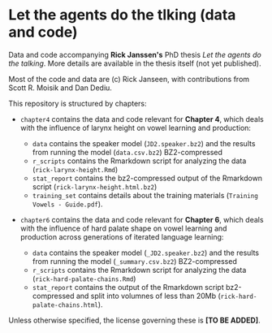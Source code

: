 # Let the agents do the tlking (data and code)

Data and code accompanying **Rick Janssen's** PhD thesis *Let the agents do the talking*.
More details are available in the thesis itself (not yet published).

Most of the code and data are (c) Rick Janseen, with contributions from Scott R. Moisik and Dan Dediu.

This repository is structured by chapters:

  - `chapter4` contains the data and code relevant for **Chapter 4**, which deals with the influence of larynx height on vowel learning and production:
    + `data` contains the speaker model (`JD2.speaker.bz2`) and the results from running the model (`data.csv.bz2`) BZ2-compressed
    + `r_scripts` contains the Rmarkdown script for analyzing the data (`rick-larynx-height.Rmd`)
    + `stat_report` contains the bz2-compressed output of the Rmarkdown script (`rick-larynx-height.html.bz2`)
    + `training_set` contains details about the training materials (`Training Vowels - Guide.pdf`).

  - `chapter6` contains the data and code relevant for **Chapter 6**, which deals with the influence of hard palate shape on vowel learning and production across generations of iterated language learning:
    + `data` contains the speaker model (`_JD2.speaker.bz2`) and the results from running the model (`_summary.csv.bz2`) BZ2-compressed
    + `r_scripts` contains the Rmarkdown script for analyzing the data (`rick-hard-palate-chains.Rmd`)
    + `stat_report` contains the output of the Rmarkdown script bz2-compressed and split into volumnes of less than 20Mb (`rick-hard-palate-chains.html`).

Unless otherwise specified, the license governing these is **[TO BE ADDED]**.


